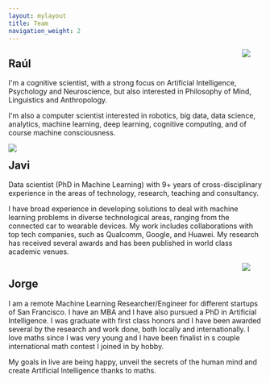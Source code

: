 ```yaml
---
layout: mylayout
title: Team
navigation_weight: 2
---
```



<img src="{{ site.url }}/assets/raul.jpg"  style="float: right; margin: 0 24px 0 0px"/>

## Raúl

I'm a cognitive scientist, with a strong focus on Artificial Intelligence, Psychology and Neuroscience, but also interested in Philosophy of Mind, Linguistics and Anthropology.

I'm also a computer scientist interested in robotics, big data, data science, analytics, machine learning, deep learning, cognitive computing, and of course machine consciousness.


<div style="clear:both;"></div>


<img src="{{ site.url }}/assets/javi.jpg"  style="float: left; margin: 0 24px 0 0px"/>

## Javi

Data scientist (PhD in Machine Learning) with 9+ years of cross-disciplinary experience in the areas of technology, research, teaching and consultancy.

I have broad experience in developing solutions to deal with machine learning problems in diverse technological areas, ranging from the connected car to wearable devices. My work includes collaborations with top tech companies, such as Qualcomm, Google, and Huawei. My research has received several awards and has been published in world class academic venues.


<div style="clear:both;"></div>


<img src="{{ site.url }}/assets/jorge.jpg"  style="float: right; margin: 0 24px 0 0px"/>

## Jorge

I am a remote Machine Learning Researcher/Engineer for different startups of San Francisco. I have an MBA and I have also pursued a PhD in Artificial Intelligence. I was graduate with first class honors and I have been awarded several by the research and work done, both locally and internationally. I love maths since I was very young and I have been finalist in s couple international math contest I joined in by hobby.  

My goals in live are being happy, unveil the secrets of the human mind and create Artificial Intelligence thanks to maths.